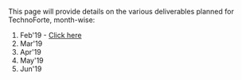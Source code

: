 This page will provide details on the various deliverables planned for TechnoForte, month-wise: 
1. Feb'19 - [Click here](https://github.com/mosip/mosip/wiki/Feb'19)
2. Mar'19
3. Apr'19
4. May'19
5. Jun'19